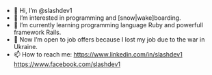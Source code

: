 - 👋 Hi, I’m @slashdev1
- 👀 I’m interested in programming and [snow|wake]boarding.
- 🌱 I’m currently learning programming language Ruby and powerfull framework Rails.
- 💞️ Now I’m open to job offers because I lost my job due to the war in Ukraine.
- 📫 How to reach me:
    https://www.linkedin.com/in/slashdev1
    https://www.facebook.com/slashdev1

<!---
slashdev1/slashdev1 is a ✨ special ✨ repository because its `README.md` (this file) appears on your GitHub profile.
You can click the Preview link to take a look at your changes.
--->
